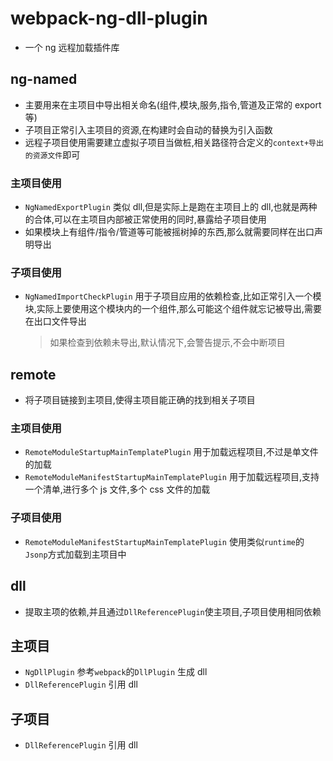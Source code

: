 # webpack-ng-dll-plugin

- 一个 ng 远程加载插件库

## ng-named

- 主要用来在主项目中导出相关命名(组件,模块,服务,指令,管道及正常的 export 等)
- 子项目正常引入主项目的资源,在构建时会自动的替换为引入函数
- 远程子项目使用需要建立虚拟子项目当做桩,相关路径符合定义的`context+导出的资源文件`即可

### 主项目使用

- `NgNamedExportPlugin` 类似 dll,但是实际上是跑在主项目上的 dll,也就是两种的合体,可以在主项目内部被正常使用的同时,暴露给子项目使用
- 如果模块上有组件/指令/管道等可能被摇树掉的东西,那么就需要同样在出口声明导出

### 子项目使用

- `NgNamedImportCheckPlugin` 用于子项目应用的依赖检查,比如正常引入一个模块,实际上要使用这个模块内的一个组件,那么可能这个组件就忘记被导出,需要在出口文件导出
  > 如果检查到依赖未导出,默认情况下,会警告提示,不会中断项目

## remote

- 将子项目链接到主项目,使得主项目能正确的找到相关子项目

### 主项目使用

- `RemoteModuleStartupMainTemplatePlugin` 用于加载远程项目,不过是单文件的加载
- `RemoteModuleManifestStartupMainTemplatePlugin` 用于加载远程项目,支持一个清单,进行多个 js 文件,多个 css 文件的加载

### 子项目使用

- `RemoteModuleManifestStartupMainTemplatePlugin` 使用类似`runtime`的`Jsonp`方式加载到主项目中

## dll

- 提取主项的依赖,并且通过`DllReferencePlugin`使主项目,子项目使用相同依赖

## 主项目

- `NgDllPlugin` 参考`webpack`的`DllPlugin` 生成 dll
- `DllReferencePlugin` 引用 dll

## 子项目

- `DllReferencePlugin` 引用 dll
